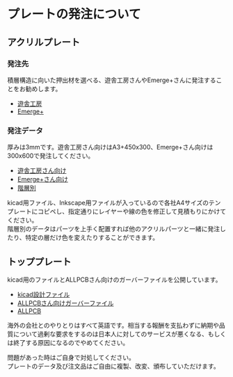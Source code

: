 # プレートの発注について

## アクリルプレート
### 発注先
積層構造に向いた押出材を選べる、遊舎工房さんやEmerge+さんに発注することをお勧めします。  
- [遊舎工房](https://shop.yushakobo.jp/products/lasercut?variant=43591413629159)
- [Emerge+](https://www.emergeplus.jp)  

### 発注データ  
厚みは3mmです。遊舎工房さん向けはA3+450x300、Emerge+さん向けは300x600で発注してください。
- [遊舎工房さん向け](https://github.com/Taro-Hayashi/Shotgun-CherryPie-AcrylicCase/releases/download/acrylic/shotguncpc_A4.zip)
- [Emerge+さん向け](https://github.com/Taro-Hayashi/Shotgun-CherryPie-AcrylicCase/releases/download/acrylic/shotguncpc_A4.zip)
- [階層別](https://github.com/Taro-Hayashi/Shotgun-CherryPie-AcrylicCase/releases/download/acrylic/shotguncpc_Vanilla.zip)

kicad用ファイル、Inkscape用ファイルが入っているので各社A4サイズのテンプレートにコピペし、指定通りにレイヤーや線の色を修正して見積もりにかけてください。  
階層別のデータはパーツを上手く配置すれば他のアクリルパーツと一緒に発注したり、特定の層だけ色を変えたりすることができます。  

## トッププレート
kicad用のファイルとALLPCBさん向けのガーバーファイルを公開しています。
- [kicad設計ファイル]()
- [ALLPCBさん向けガーバーファイル]()
- [ALLPCB](https://www.allpcb.com)

海外の会社とのやりとりはすべて英語です。相当する報酬を支払わずに納期や品質について過剰な要求をするのは日本人に対してのサービスが悪くなる、もしくは終了する原因になるのでやめてください。

  
問題があった時はご自身で対処してください。  
プレートのデータ及び注文品はご自由に複製、改変、頒布していただけます。

